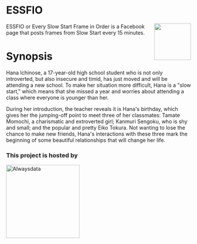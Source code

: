 # ESSFIO
<img src="https://github.com/AozoraDev/ESSFIO/assets/61007475/a42f69c9-3189-4046-8fa9-e22c1d5d5293" align="right" width="100" height="100">
ESSFIO or Every Slow Start Frame in Order is a Facebook page that posts frames from Slow Start every 15 minutes.

# Synopsis
Hana Ichinose, a 17-year-old high school student who is not only introverted, but also insecure and timid, has just moved and will be attending a new school. To make her situation more difficult, Hana is a "slow start," which means that she missed a year and worries about attending a class where everyone is younger than her.

During her introduction, the teacher reveals it is Hana's birthday, which gives her the jumping-off point to meet three of her classmates: Tamate Momochi, a charismatic and extroverted girl; Kanmuri Sengoku, who is shy and small; and the popular and pretty Eiko Tokura. Not wanting to lose the chance to make new friends, Hana's interactions with these three mark the beginning of some beautiful relationships that will change her life.

### This project is hosted by
<a href="https://alwaysdata.com"><img src="https://www.alwaysdata.com/static/svg/alwaysdata-logo-pink.svg" width="200" height="auto" alt="Alwaysdata"></a>
